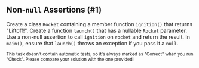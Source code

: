 ## Non-`null` Assertions (#1)

Create a class `Rocket` containing a member function `ignition()` that returns
"Liftoff!". Create a function `launch()` that has a nullable `Rocket` parameter.
Use a non-null assertion to call `ignition` on `rocket` and return the result.
In `main()`, ensure that `launch()` throws an exception if you pass it a `null`.

<sub> This task doesn't contain automatic tests,
so it's always marked as "Correct" when you run "Check".
Please compare your solution with the one provided! </sub>
